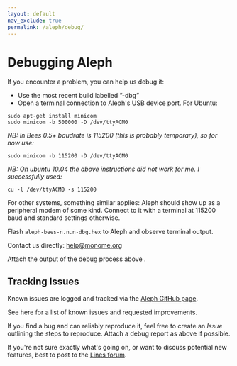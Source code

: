 ```yaml
---
layout: default
nav_exclude: true
permalink: /aleph/debug/
---
```


# Debugging Aleph

If you encounter a problem, you can help us debug it:

- Use the most recent build labelled ”-dbg”
- Open a terminal connection to Aleph's USB device port. For Ubuntu:

~~~
sudo apt-get install minicom
sudo minicom -b 500000 -D /dev/ttyACM0
~~~

*NB: In Bees 0.5+ baudrate is 115200 (this is probably temporary), so for now use:*

`sudo minicom -b 115200 -D /dev/ttyACM0`

*NB: On ubuntu 10.04 the above instructions did not work for me. I successfully used:*

`cu -l /dev/ttyACM0 -s 115200`

For other systems, something similar applies: Aleph should show up as a peripheral modem of some kind. Connect to it with a terminal at 115200 baud and standard settings otherwise.

Flash `aleph-bees-n.n.n-dbg.hex` to Aleph and observe terminal output.

Contact us directly: help@monome.org

Attach the output of the debug process above .

## Tracking Issues

Known issues are logged and tracked via the [Aleph GitHub page](https://github.com/monome/aleph/issues).

See here for a list of known issues and requested improvements.

If you find a bug and can reliably reproduce it, feel free to create an *Issue* outlining the steps to reproduce. Attach a debug report as above if possible.

If you're not sure exactly what's going on, or want to discuss potential new features, best to post to the [Lines forum](http://llllllll.co).
